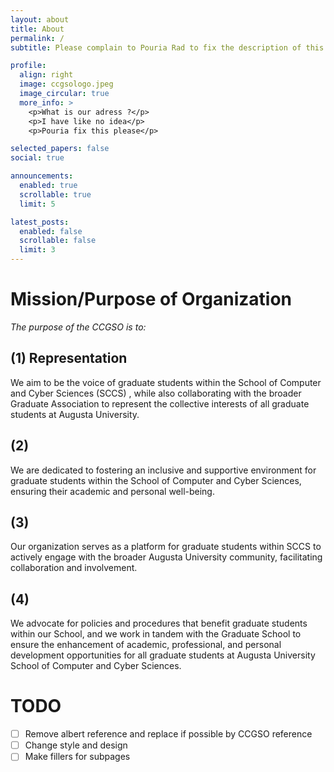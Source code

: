 ```yaml
---
layout: about
title: About
permalink: /
subtitle: Please complain to Pouria Rad to fix the description of this page

profile:
  align: right
  image: ccgsologo.jpeg
  image_circular: true
  more_info: >
    <p>What is our adress ?</p>
    <p>I have like no idea</p>
    <p>Pouria fix this please</p>

selected_papers: false
social: true

announcements:
  enabled: true
  scrollable: true
  limit: 5

latest_posts:
  enabled: false
  scrollable: false
  limit: 3
---
```


# Mission/Purpose of Organization

_The purpose of the CCGSO is to:_

## (1) Representation

We aim to be the voice of graduate students within the School of Computer and Cyber Sciences (SCCS) , while also collaborating with the broader Graduate Association to represent the collective interests of all graduate students at Augusta University.

## (2)

We are dedicated to fostering an inclusive and supportive environment for graduate students within the School of Computer and Cyber Sciences, ensuring their academic and personal well-being.

## (3)

Our organization serves as a platform for graduate students within SCCS to actively engage with the broader Augusta University community, facilitating collaboration and involvement.

## (4)

We advocate for policies and procedures that benefit graduate students within our School, and we work in tandem with the Graduate School to ensure the enhancement of academic, professional, and personal development opportunities for all graduate students at Augusta University School of Computer and Cyber Sciences.

# TODO

 - [ ] Remove albert reference and replace if possible by CCGSO reference
 - [ ] Change style and design
 - [ ] Make fillers for subpages
